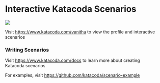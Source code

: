 # Interactive Katacoda Scenarios

[![](http://shields.katacoda.com/katacoda/vanitha/count.svg)](https://www.katacoda.com/vanitha "Get your profile on Katacoda.com")

Visit https://www.katacoda.com/vanitha to view the profile and interactive scenarios

### Writing Scenarios
Visit https://www.katacoda.com/docs to learn more about creating Katacoda scenarios

For examples, visit https://github.com/katacoda/scenario-example
